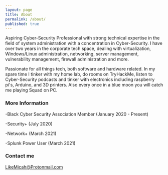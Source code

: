 ```yaml
---
layout: page
title: About
permalink: /about/
published: true
---
```


Aspiring Cyber-Security Professional with strong technical expertise in the field of system administration with a concentration in Cyber-Security. I have over two years in the corporate tech space, dealing with virtualization, Windows/Linux administration, networking, server management, vulnerability management, firewall administration and more. 

Passionate for all things tech, both software and hardware related. In my spare time I tinker with my home lab, do rooms on TryHackMe, listen to Cyber-Security podcasts and tinker with electronics including raspberry pi's, Arduino, and 3D printers. Also every once in a blue moon you will catch me playing Squad on PC.

### More Information

-Black Cyber Security Association Member (January 2020 - Present)

-Security+ (July 2020)

-Network+ (March 2021)

-Splunk Power User (March 2021)

### Contact me

[LikeMicah@Protonmail.com](mailto:likemicah@protonmail.com)


